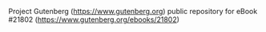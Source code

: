 Project Gutenberg (https://www.gutenberg.org) public repository for eBook #21802 (https://www.gutenberg.org/ebooks/21802)
